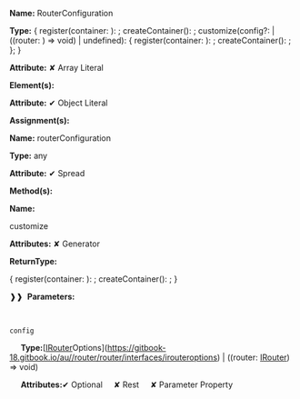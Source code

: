 **Name:** RouterConfiguration

**Type:** { register(container: ): ; createContainer(): ; customize(config?:  | ((router: ) => void) | undefined): { register(container: ): ; createContainer(): ; }; }

**Attribute:** ✘ Array Literal

**Element(s):**

**Attribute:** ✔ Object Literal

**Assignment(s):**

**Name:** routerConfiguration

**Type:** any

**Attribute:** ✔ Spread

**Method(s):**

**Name:**

customize

**Attributes:** ✘ Generator

**ReturnType:**

{ register(container: ): ; createContainer(): ; }

❱❱&nbsp;&nbsp;**Parameters:**

&nbsp;&nbsp;&nbsp;&nbsp;&nbsp;
```
config
```

&nbsp;&nbsp;&nbsp;&nbsp;&nbsp;**Type:**[[IRouter](https://gitbook-18.gitbook.io/au//router/router/interfaces/irouter)Options](https://gitbook-18.gitbook.io/au//router/router/interfaces/irouteroptions) | ((router: [IRouter](https://gitbook-18.gitbook.io/au//router/router/interfaces/irouter)) => void)

&nbsp;&nbsp;&nbsp;&nbsp;&nbsp;**Attributes:**✔ Optional&nbsp;&nbsp;&nbsp;&nbsp;&nbsp;✘ Rest&nbsp;&nbsp;&nbsp;&nbsp;&nbsp;✘ Parameter Property

